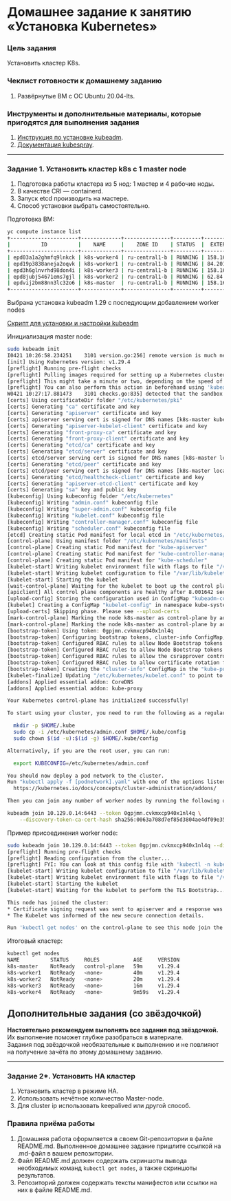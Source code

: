# Домашнее задание к занятию «Установка Kubernetes»

### Цель задания

Установить кластер K8s.

### Чеклист готовности к домашнему заданию

1. Развёрнутые ВМ с ОС Ubuntu 20.04-lts.


### Инструменты и дополнительные материалы, которые пригодятся для выполнения задания

1. [Инструкция по установке kubeadm](https://kubernetes.io/docs/setup/production-environment/tools/kubeadm/create-cluster-kubeadm/).
2. [Документация kubespray](https://kubespray.io/).

-----

### Задание 1. Установить кластер k8s с 1 master node

1. Подготовка работы кластера из 5 нод: 1 мастер и 4 рабочие ноды.
2. В качестве CRI — containerd.
3. Запуск etcd производить на мастере.
4. Способ установки выбрать самостоятельно.

Подготовка ВМ:

```bash
yc compute instance list
+----------------------+-------------+---------------+---------+----------------+-------------+
|          ID          |    NAME     |    ZONE ID    | STATUS  |  EXTERNAL IP   | INTERNAL IP |
+----------------------+-------------+---------------+---------+----------------+-------------+
| epd03a1a2ghmfq9lnkck | k8s-worker4 | ru-central1-b | RUNNING | 158.160.68.192 | 10.129.0.36 |
| epd19p3838aneja2oqvk | k8s-worker1 | ru-central1-b | RUNNING | 84.201.177.122 | 10.129.0.31 |
| epd3h6glnvrhd98don4i | k8s-worker3 | ru-central1-b | RUNNING | 158.160.69.185 | 10.129.0.6  |
| epd8jubj54671ems7gjl | k8s-worker2 | ru-central1-b | RUNNING | 62.84.122.148  | 10.129.0.20 |
| epdvij2bm88nn3lc32o6 | k8s-master  | ru-central1-b | RUNNING | 158.160.87.107 | 10.129.0.14 |
+----------------------+-------------+---------------+---------+----------------+-------------+
```


Выбрана установка kubeadm 1.29 c последующим добавлением worker nodes

[Скрипт для установки и настройки kubeadm](./kubeadm_install.sh)

Инициализация master node:
```bash
sudo kubeadm init
I0421 10:26:58.234251    3101 version.go:256] remote version is much newer: v1.30.0; falling back to: stable-1.29
[init] Using Kubernetes version: v1.29.4
[preflight] Running pre-flight checks
[preflight] Pulling images required for setting up a Kubernetes cluster
[preflight] This might take a minute or two, depending on the speed of your internet connection
[preflight] You can also perform this action in beforehand using 'kubeadm config images pull'
W0421 10:27:17.881473    3101 checks.go:835] detected that the sandbox image "registry.k8s.io/pause:3.8" of the container runtime is inconsistent with that used by kubeadm. It is recommended that using "registry.k8s.io/pause:3.9" as the CRI sandbox image.
[certs] Using certificateDir folder "/etc/kubernetes/pki"
[certs] Generating "ca" certificate and key
[certs] Generating "apiserver" certificate and key
[certs] apiserver serving cert is signed for DNS names [k8s-master kubernetes kubernetes.default kubernetes.default.svc kubernetes.default.svc.cluster.local] and IPs [10.96.0.1 10.129.0.14]
[certs] Generating "apiserver-kubelet-client" certificate and key
[certs] Generating "front-proxy-ca" certificate and key
[certs] Generating "front-proxy-client" certificate and key
[certs] Generating "etcd/ca" certificate and key
[certs] Generating "etcd/server" certificate and key
[certs] etcd/server serving cert is signed for DNS names [k8s-master localhost] and IPs [10.129.0.14 127.0.0.1 ::1]
[certs] Generating "etcd/peer" certificate and key
[certs] etcd/peer serving cert is signed for DNS names [k8s-master localhost] and IPs [10.129.0.14 127.0.0.1 ::1]
[certs] Generating "etcd/healthcheck-client" certificate and key
[certs] Generating "apiserver-etcd-client" certificate and key
[certs] Generating "sa" key and public key
[kubeconfig] Using kubeconfig folder "/etc/kubernetes"
[kubeconfig] Writing "admin.conf" kubeconfig file
[kubeconfig] Writing "super-admin.conf" kubeconfig file
[kubeconfig] Writing "kubelet.conf" kubeconfig file
[kubeconfig] Writing "controller-manager.conf" kubeconfig file
[kubeconfig] Writing "scheduler.conf" kubeconfig file
[etcd] Creating static Pod manifest for local etcd in "/etc/kubernetes/manifests"
[control-plane] Using manifest folder "/etc/kubernetes/manifests"
[control-plane] Creating static Pod manifest for "kube-apiserver"
[control-plane] Creating static Pod manifest for "kube-controller-manager"
[control-plane] Creating static Pod manifest for "kube-scheduler"
[kubelet-start] Writing kubelet environment file with flags to file "/var/lib/kubelet/kubeadm-flags.env"
[kubelet-start] Writing kubelet configuration to file "/var/lib/kubelet/config.yaml"
[kubelet-start] Starting the kubelet
[wait-control-plane] Waiting for the kubelet to boot up the control plane as static Pods from directory "/etc/kubernetes/manifests". This can take up to 4m0s
[apiclient] All control plane components are healthy after 8.001642 seconds
[upload-config] Storing the configuration used in ConfigMap "kubeadm-config" in the "kube-system" Namespace
[kubelet] Creating a ConfigMap "kubelet-config" in namespace kube-system with the configuration for the kubelets in the cluster
[upload-certs] Skipping phase. Please see --upload-certs
[mark-control-plane] Marking the node k8s-master as control-plane by adding the labels: [node-role.kubernetes.io/control-plane node.kubernetes.io/exclude-from-external-load-balancers]
[mark-control-plane] Marking the node k8s-master as control-plane by adding the taints [node-role.kubernetes.io/control-plane:NoSchedule]
[bootstrap-token] Using token: 0gpjmn.cvkmxcp940x1nl4q
[bootstrap-token] Configuring bootstrap tokens, cluster-info ConfigMap, RBAC Roles
[bootstrap-token] Configured RBAC rules to allow Node Bootstrap tokens to get nodes
[bootstrap-token] Configured RBAC rules to allow Node Bootstrap tokens to post CSRs in order for nodes to get long term certificate credentials
[bootstrap-token] Configured RBAC rules to allow the csrapprover controller automatically approve CSRs from a Node Bootstrap Token
[bootstrap-token] Configured RBAC rules to allow certificate rotation for all node client certificates in the cluster
[bootstrap-token] Creating the "cluster-info" ConfigMap in the "kube-public" namespace
[kubelet-finalize] Updating "/etc/kubernetes/kubelet.conf" to point to a rotatable kubelet client certificate and key
[addons] Applied essential addon: CoreDNS
[addons] Applied essential addon: kube-proxy

Your Kubernetes control-plane has initialized successfully!

To start using your cluster, you need to run the following as a regular user:

  mkdir -p $HOME/.kube
  sudo cp -i /etc/kubernetes/admin.conf $HOME/.kube/config
  sudo chown $(id -u):$(id -g) $HOME/.kube/config

Alternatively, if you are the root user, you can run:

  export KUBECONFIG=/etc/kubernetes/admin.conf

You should now deploy a pod network to the cluster.
Run "kubectl apply -f [podnetwork].yaml" with one of the options listed at:
  https://kubernetes.io/docs/concepts/cluster-administration/addons/

Then you can join any number of worker nodes by running the following on each as root:

kubeadm join 10.129.0.14:6443 --token 0gpjmn.cvkmxcp940x1nl4q \
	--discovery-token-ca-cert-hash sha256:0063a708d7ef85d3804ae4df09e35abf3bee3d7a0f4c8c55603b1fbb3da9b47c 
```
Пример присоединения worker node:
```bash
sudo kubeadm join 10.129.0.14:6443 --token 0gpjmn.cvkmxcp940x1nl4q --discovery-token-ca-cert-hash sha256:0063a708d7ef85d3804ae4df09e35abf3bee3d7a0f4c8c55603b1fbb3da9b47c 
[preflight] Running pre-flight checks
[preflight] Reading configuration from the cluster...
[preflight] FYI: You can look at this config file with 'kubectl -n kube-system get cm kubeadm-config -o yaml'
[kubelet-start] Writing kubelet configuration to file "/var/lib/kubelet/config.yaml"
[kubelet-start] Writing kubelet environment file with flags to file "/var/lib/kubelet/kubeadm-flags.env"
[kubelet-start] Starting the kubelet
[kubelet-start] Waiting for the kubelet to perform the TLS Bootstrap...

This node has joined the cluster:
* Certificate signing request was sent to apiserver and a response was received.
* The Kubelet was informed of the new secure connection details.

Run 'kubectl get nodes' on the control-plane to see this node join the cluster.
```
Итоговый кластер:
```bash
kubectl get nodes
NAME          STATUS     ROLES           AGE     VERSION
k8s-master    NotReady   control-plane   59m     v1.29.4
k8s-worker1   NotReady   <none>          40m     v1.29.4
k8s-worker2   NotReady   <none>          20m     v1.29.4
k8s-worker3   NotReady   <none>          16m     v1.29.4
k8s-worker4   NotReady   <none>          9m59s   v1.29.4
```


## Дополнительные задания (со звёздочкой)

**Настоятельно рекомендуем выполнять все задания под звёздочкой.** Их выполнение поможет глубже разобраться в материале.   
Задания под звёздочкой необязательные к выполнению и не повлияют на получение зачёта по этому домашнему заданию. 

------
### Задание 2*. Установить HA кластер

1. Установить кластер в режиме HA.
2. Использовать нечётное количество Master-node.
3. Для cluster ip использовать keepalived или другой способ.

### Правила приёма работы

1. Домашняя работа оформляется в своем Git-репозитории в файле README.md. Выполненное домашнее задание пришлите ссылкой на .md-файл в вашем репозитории.
2. Файл README.md должен содержать скриншоты вывода необходимых команд `kubectl get nodes`, а также скриншоты результатов.
3. Репозиторий должен содержать тексты манифестов или ссылки на них в файле README.md.

